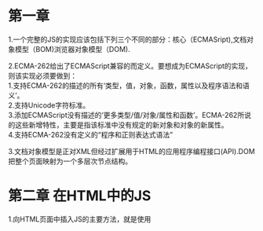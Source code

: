
# 第一章
1.一个完整的JS的实现应该包括下列三个不同的部分：核心（ECMASript),文档对象模型（BOM)浏览器对象模型（DOM).

2.ECMA-262给出了ECMAScript兼容的而定义。要想成为ECMAScript的实现，则该实现必须要做到：<br />	1.支持ECMA-262的描述的所有‘类型，值，对象，函数，属性以及程序语法和语义’。<br />	2.支持Unicode字符标准。<br />	3.添加ECMAScript没有描述的‘更多类型/值/对象/属性和函数’。ECMA-262所说的这些新增特性，主要是指该标准中没有规定的新对象和对象的新属性。<br />	4.支持ECMA-262没有定义的“程序和正则表达式语法”

3.文档对象模型是正对XML但经过扩展用于HTML的应用程序编程接口(API).DOM把整个页面映射为一个多层次节点结构。<br />

# 第二章 在HTML中的JS
1.向HTML页面中插入JS的主要方法，就是使用<script>元素。

2.HTML4.01为 script 定义看下列6元素（在此仅类而出在用元素）：<br />	1.async 表示应该立即下载脚本，但不应妨碍页面中的其他操作。只对外部脚本文件有效。<br />	2.charst 表示通过src属性制定的代码的字符集。但现在浏览器大不凡都会忽略它，因此不常用。<br />	3.defer 表示脚本可以延迟到文档完全被解析和显示之后再执行。只对外部脚本有效。<br />	4.src 表示包含要执行的外部文件。<br />	5.type 表示编写代码使用的脚本语言的内容形式

3.而使用 script 元素的方式有两种：直接在页面嵌入JS中和包含外部JS文件。在使用嵌入时，秩序为 script 指定type属性。包含在 script 元素内部的JS代码将从上至下依次解释。在解释器对 script 元素内部所有代码求值完毕以前，页面的其余内容都不会被浏览器加载或显示.在使用嵌入式时，不要在代码中的任何地方出现 `/script`  字符串。

 在现代的web应用程序一般都不再将JS文件放在开头，而是放在 `</body>` 之后，这样可以在保证在解析包含JS代码之前，页面的内容将完全呈现在浏览器中。这样会加强用户体验。

4.异步脚本HTML5为 `<script>` 元素定义了async属性，可表示当前脚本不必等待其他脚本，也不必阻塞文档呈现。。这个属性与defer属性类似，都用于改变处理脚本的行为。与defer相似，async只适用于外部脚本文件，并告诉浏览器立即下载文件。与defer不同的是，标记为async的脚本并不保证按照指定他们的先后顺序执行。

5.XHTML 可扩展超文本标记语言。编写的规则比hrml要严格的多。

6.一般认为使用外部文件来包含JS代码要好。这样有可维护性，可缓存，适应未来。

7.文档模式：通过使用文档类型(doctype)切换实现的。最初的文档模式分为混杂模式和标准模式。<br />8.<noscript>:早期浏览器用于解决浏览器不支持js时使页面平稳退化。

 <br />

# 第三章 基本


 1.ECMAScript中的一切（变量，函数名和操作符）都区分大小写。

2.所谓标识符，就是指变量,函数，属性的名字或者函数的参数。标识符的规则：1.第一个字符必须是一个字母,下划线（-），美元符号。其他的则可以是字母下划线，美元符号或数字。

3.按照惯例，ECMAScript标识符采用驼峰大小写格式。列如：firstSecond,myCar.

4.ECMAScript使用C风格的注释，包括单行和多行注释。

5.ES5引入了严格模式的概念。在严格模式下，ES3的一些不确定的行为得到处理，且对不安全的操作也会抛出错误。在启用严格模式时，可以在顶部添加如下代码“use strict”.他是一个编译只是，用于高速支持的JS引擎切换到严格模式。

6.记住，ECMAScript中的语句以一个分号结尾。且代码块要用{}。

7.ECMA-262描述了一组具有与特定用途的关键字，这些关键字课用于表示控制语句的开始或结束，或者用于执行特定操作等。标识符也不能是关键字。保留字也不能是标识符。

8.ECMAScript的变量的松散类型的，可以用来保存任何类型的数据。

9.ECMAScript哟有五种简单数据类型：Undefined,Null,Boolean,Number,String.还有一种复杂数据类型Object.

10.typeof是可以检测给定变量的数据类型的操作符。

11.包含undefined值的变量与尚未定义的变量不一样。一个会返回Undefined，一个则会返回产生错误。

12.从逻辑角度来看，Null值表示一个空对象指针。因此在使用typeof操作符检测Null时会返回object。只要已在保存对象的变量还没有真正保存对象，就应该明确地让该变量保存null值，这样不仅可以体现null作为控队想指针的惯例，二千有助于进一步区分null和undefined.

13.字符串是不可改变的。要改变某个变量保存的字符串，首先要销毁原来的字符串，然后再用另一个包含新值的字符串填充该变量。

14.对象在ES中其实就是一组数据和功能的集合。对象可以通过执行new操作符后跟要创建的对象类型的名称来创建。

15.ECMA-262描述了一组用于操作数据值的操作符，包括算数操作符，位操作符，关系操作符和相等操作符。

16.只能操作一个值的操作符叫做一元操作符。

17.位操作符用于在最基本的二赠次上，即按内存中表示数值的位来操作数值。但不饿能操作64位，得将64转为32在进行操作再转化为64。

18.函数中，除了return语句之外，没有任何生命表示函数会返回一个值。函数在执行完return语句之后停止并立即退出。

19.ES函数并不介意传递进来多少个参数，也不在乎参数的数据类型。因为ES中的参数在内部是一个数组来表示的。函数接受的始终都是这个数组，而不会关心数组中包含哪些参数。实际上，在函数体呢可以通过arguments对象来访问这个参数数组，从而获取传递给函数的每一个参数。用法与数组相似。

20.ES不能像传统意义上那样实现重载。因为ES函数没有签名，其参数是由包含零或多个值的数组来表示的。


# 第四章 变量，作用域和内存问题


 1.ES变量可能包含两种不同数据类型的值：基本类型值和引用类型值。基本类型值指的是简单的数据段，而引用类型值指那些可能由多个值构成的对象。

2.JS不允许直接访问内存中的位置，也就是说不能直接操作对象的内存空间。

3.当从一个变量向另一个变量复制应用类型的值时，同时也会将存储在变量对象中的值复制一份放在为新变量分配的空间中。不同的是，这个值的副本实际上一个指针，而这个指针指向存储在堆中的一个对象。因此，两个变量实际上将应用同一个对象。

4.在检测引用类型的值时，这个操作符的用处不大。而instanceof操作符则可以检测是什么类型的对象。

5.执行环境规定了变量或函数有权访问的洽谈数据，决定了他们各自的行为。每一个与之关联的变量环境都有一个与之关联的变量对象。执行环境有全局执行环境和函数执行环境之分。

6.在web浏览器中，全局执行环境都被认为是window对象，因此所有的全局变量和函数都是作为window对象的属性和方法

7.当代码在一个环境中执行时，会创建变量对象的一个作用链。作用链的用途，是保证对执行环境有权访问的所有变量和函数的有序访问。作用域链的前端，始终都是当前执行代码所在环境的变量对象。全局执行环境的变量对象始终都是作用域链的最后一个对象。每次进入一个新的执行环境，都会创建一个用于搜索变量和函数的作用域链。

8.在编写JS时，不用关心内存使用问题，所需内存的分配以及无用的回收完全实现了自动管理。

9.JS中最长用的垃圾收集方式是标记清除，另一个就是引用计数（现在不再使用，但IE中访问非原生JS还是会导致问题）。且为了优化内存，一旦数据不在有用，最好通过将其值设置为Null来释放其引用。这种做法叫做接触引用。

 <br />

# 第五章 引用类型


 1.引用类型的值（对象）是引用类型的一个实例。在ES中，引用类型是一种数据结构，用于将数据和功能组织在一起。它们也常被称为类，但这并不妥当。因为ES在技术层面上是一门面对对象的语言，但它并不具备传统的面向对象的语言所支持的了和接口等基本结构，引用类型有时候也被称为对象定义，因为他们描述的是一类对象所具有的属性和方法。

2.创建object实例的方式有两种，第一种是使用new操作符后跟object构造函数。另一种方式是使用对象字面两表示法。

3.ES数组除了与其他编程语言一样都是数据的有序列表外，不同的是，ES数组的而每一项都可以保存任何类型的数据。

4.创建数组的基本方式有两种。

1. 一种是Array构造函数。
2. 另一种则是使用数组字面量表示法。与对象的构建方法相同的是，在使用数组字面量表示法时，也不会调用Array构造函数。

<br />5.instanceof操作符能解决某个对象是不是数组的问题，但如果一个网页存在多个框架，则会存在多个全局执行环境，就会有多个Array构造函数，如果一个数组从一个框架传向另一个框架，那么传入的数组与在第二个框架中原生创建的数组便具有了不同的构造函数。而ES5新增了Array.isArray()方法。这个方法可以无视在那个全局环境创建的，而得出是不是数组。

6.调用数组的tostring()会返回有数组中每个值的字符串形式拼接而成的一个以逗号分隔的字符串。

7.在调用toLocaleString()方法时，他会创建一个数组值的一逗号分隔的字符串。

8.ES数组也提供了push()和pop()方法，以便实现类似于栈的行为(后进先出)。push()方法可以接受任意数量的参数，把他们添加到数组的末尾，并返回修改后数组的长度。而pop()方法，则会从数组末尾一处最后一项，减少数组的length值，然后返回移除的项。

9.数组还有shift（）方法，它能够移除数组中的第一个项并返回该项。同时数组长度减1。

10.数组中已经存在两个可以直接用来重排序的方法：reverse()和sort()。其中reverse()方法会对方砖数组项的顺序。而sort()则默认按升序排列数组项，但sort()也会可以接受一个比较函数作为参数，以便我们指定那个值位于那个值得后面。

11.数组的concat方法可以基于当前数组中的所有项创建一个新数组。slice()则能够用基于当前数组的一过多个项创建一个新数组。

12.数组中的solice方法时最强大的数组方法。可以删除，插入，替换。其主要用途是想数组的中部插入项。

16.ES5为数组是咧添加了两个位置方法：indexOf()和lastIndexOf().这两个方法都接收两个参数：要查找的项和表示查找起点位置的索引。只不过前者在数组的开头找，后者在数组的末尾找。

17.ES5为数组定义了5个迭代方法。每个方法都接受两个参数:要在每一项上运行的函数与和（可选的）运行该函数的作用域对象——影响this的值。传入这些方法的函数会接收三个参数：数组项的值，该项在数组中的位置和数组对象本身。这五个迭代方法分别是：

- every()
- filter()
- foeEach()
- map()
- some()

<br />18.ES5海新增了两个缩小数组的方法：

- reduce()
- reduceRight().

这两个方法都会迭代数组的所有项，然后构建一个最终返回的值。两个方法都接受两个参数：一个在每一项上调用的函数和（可选）作为缩小基础的初始值。传给reduce()和reduceRight()的函数接受4个参数：前一个值，当前值，项的索引和数组对象。两个方法作用相同，但方向相反。

19.ES通过RegExp类型支持正则表达式。正则表达式的匹配模式支持下列3个标志：

- g:表示全局模式，即模式将被应用于所有的字符串。而非在发现第一个匹配项立即停止。
- i：表示不区分大小写模式，即在确定匹配项时忽略模式与字符串的大小写；
- m:表示多行模式，即在到达一行文本末尾是还会继续查找下一行中是佛存在与模式匹配的项。

一个正则表达式就是一个模式和上述三个表示的组合体。不同的组合则会产生不同的结果。<br />20.RegRxp的每个是咧都会具有以下属性，通过这些属性可以取得有关模式的各种信息。

- global:布尔值，表示是否设置了g标志。
- ignoreCase:布尔值，表示是否设置了i标志。
- lastIndex:整数，表示开始搜索下一个匹配项的字符位置，从0算起。
- multiline：布尔值，表示是否设置m标志。
- source：正则表达式的字符串表示。按照字面量形式传入构造函数中的字符串模式返回。

<br />21.RegExp对象的主要方法是exec()，该方法是专门为捕获组而设计的。

22.由于函数是对象，英雌函数名实际上也是一个指向函数对象的指正，不会与某个函数绑定。又因为ES中的函数名本省是对象，所以函数也可以作为值来使用。

23.在函数内部，有两个特殊的对象：arguements和this。arguements是一个类数组对象，包含着传入函数中的所有参数。该对象还有一个叫call的属性，是一个指针，可以返回正在执行的Functon对象。指向拥有argument对象的函数。this引用的是函数据以执行的环境对象。

24.ES中函数是对象，因此函数也有属性和方法。每个函数都包括两个属性：length和prototype.其中length属性表示函数希望接受的命名参数的个数。而在ES核心所定义的全部属性中，prototype最耐人寻味了。对于ES中的引用类型而言，prototype是保存他们所有实例方法的真正所在。且该属性不能被枚举。

25.ECMA-262定义了两个单体内置对象Global和Math.

26.Global是全局对象。包含了URI编码方法和eval()方法。eval()是ES语言最强大的一个方法。只接受一个参数，即要执行的字符串。可以欺骗作用域，但会严重影响性能，因此不推荐使用。<br />

# 第六章 面对对象的程序设计
1.ECAM-262把对象定义为：无序属性的集合，其属性可以包含基本值.对象或者函数。对象的每个属性或方法都有一个名字，而每个名字都映射到一个值。

2.数据属性包含一个数据值的位置。在这个位置可以读取和写入值。数据属性有4个描述其行为特性。

-  configurable:表示能否通过delete删除属性从而重新定义属性，能佛修改属性的特性，或者把属性修改为访问器属性。其默认值是ture。
-  enumerable：表示能否通过for-in循环返回属性。默认为ture。
-  writable：表示能否修改属性的值。默认为ture.
-  value:包含这个属性的数据值。读取属性值的时候，从这个位置读；写入属性值的时候，把属性值保存在这个位置。这个特性的默认值为undefined.

<br />3.访问器属性不包含数据值；他们包含一对儿getter和setter函数。访问器属性有如下四个特性：

- 	configurable：表示能否通过delete删除属性从而重新定义属性，能否修改属性的特性，或者能否把属性修改为数据属性。对于直接在对象上定义的属性，这个特性的默认值为ture。
- 	emumerable：表示能否通过for-in循环返回属性。对于直接在对象上定义的属性，这个特性的默认值为ture。
- 	get:在读取属性是调用的函数。默认值为undefined
- 	set:在写入属性是调用的函数。默认值为undefined.

	访问属性不能直接定义，必须使用object.defineProperty()来定义。

4.ES5定义了一个object.defineProperties()方法。可以为对象定义多个属性。

5.ES5的object.getOwnPropertyDescriptor（）方法。可以取得给定属性的描述符。<br />这个方法接受两个参数：属性所在的对象和要读取器描述符的属性名称。

6.虽然object构造函数或对象字面量都可以创建单个对象，但这些方式有个缺点：使用同一个接口创建对象，会产生大量的重复代码。为解决这个问题，人们开始使用工厂模式的一种变体。

7.工厂模式是软件工程领域一种广为人知的设计模式，这种模式抽象了创建对象的过程。（注：其主要思路就是先创建一个函数，带有几个需要创建对象及其属性，然后返回这个对象。并在函数外部运行该函数并对其赋值。这样便可以通过函数创建多个对象。）

8.创建自定义的构造函数意味着将来可以将他的是咧标识为一种特定的类型。而构造函数与其他函数的唯一区别，就在于调用他们的方式不同。而构造函数的主要问题，就是每个方法都要在每个实例上面重新创建一遍。

9.我们创建的每个函数都有一个prototype（原型）属性，这个属性是一个指针，指向一个对象，而这个对象的用途是包含可以由特定类型的所有实例共享的属性和方法。

10.只要创建一个新函数，就会根据一组特定的规则为该函数穿件一个prototype属性，这个属性指向函数的原型对象。在默认情况下，所有原型对象都会自动获得一个constructor（构造函数）属性，这个属性包含一个指向prototype属性所在函数的指针。

11.有两种方式使用in操作符：单独使用和for-in循环中使用。在单独使用时，in操作符会在同过对象能够访问给定属性是返回true。

12.由于在原型其中查找值的过程是一次搜索，因此我们对原型对象所做的任何修改都能立即从实例上映射出来——及时是先创建看实例后修改原型也照样如此。

13.所有原生的引用类型都是采用原型模式创建的.

14.原型模式省略了为构造函数传递初始化参数这一环节，结果所有实例在默认情况下都将取得相同的属性值。

15.创建自定义类型的最常见方式，就是组合使用构造函数模式与原型模式。构造函数模式用于定义实例属性，而原型模式用于定义方法和共享的属性。

16.寄生构造函数模式的基本思想是创建一个函数，该函数的作用仅仅是封装创建对象的代码，然后再返回新创建的对象。对于它来说，返回的对象与构造函数或者与构造函数的原型属性之间没有关系。

17.稳妥构造函数模式，指的是没有公共属性，而且其方法也不会引用this的对象。这种方法适于在一些安全的环境中，或者防止数据被其他应用程序改动时使用。与寄生构造函数有两点不同：一是新创建对象的实例方法不引用this，二是不使用new操作符调用构造函数。

18.对于继承而言，ES只支持实现继承，即继承实际的方法。

19.原型链的基本思想是利用原型让一个应用类型继承另一个引用类型的属性和方法。

20.在解决原型中包含应用类型值所带来问题的过程中，人们开始使用一种叫做借用构造函数的技术。这种基本思想是在子类型构造函数的内部调用超类型构造函数。

21.相对于原型链而言，借用构造函数有一个很大的优势，即可以在子类型构造函数中向超累型构造函数传递参数。但借用构造函数中函数的复用也就无从谈起了。

22.组合继承，指的是将原型链和借用构造函数的技术组合到一块。思路是使用原型链实现对原型属性和方法的继承，而通过借用构造函数来实现对实例函数的继承。

23.寄生式继承，与原型式继承非常类似，也是基于某个对象或某些信息创建一个对象，然后增强对象，最后返回对象。为了解决组合继承模式由于多次调用超类型构造函数而导致的抵消了文体，可以将这个模式与组合继承一起使用。

24寄生组合式继承，即寄生式和组合继承的优点与一身。即通过借用构造函数来调用超类型的构造函数，通过原型链的混成形式来继承方法。本质上，就是使用寄生式继承来继承超类型的原型，然后再将结果指定给子类型的原型。


# 第七章 函数表达式
1.闭包是指有权访问另一个函数作用域中的变量的函数。

2.当某个函数第一次被调用时，汇创建一个指向环境及相应的作用域链，并把作用域链赋值给一个特殊的内部属性。然后，使用this,grguements和其他命名参数的值来初始化函数的活动对象。但在作用域链中，外部函数的活动对于对象始终处于第二位。外部函数的外部函数处于第三位。直至作用域链的重点的全局执行环境。

3.作用域链的配置机制引出了一个值得注意的副作用，即闭包只能取得包含函数中任何变量的最后一个值。

4.this对象是在运行时基于函数的执行环境绑定的：在全局函数中，this等于window，而当函数被作为某个对象的方法调用时。this等于那个对象。

5.由于JS中没有会计作用域，所以意味着在块语句中定义的变量，实际上是在包含函数中而非语句中创建的。

6.所有对象属性都是共有的。任何在函数中定义的变量，都可以认为是私有变量，因为不能在函数的外部访问这些变量。私有变量包括函数的参数,局部变量和函数内部定义的其他函数。

7.我们把有权访问私有变量和私有函数的公有方法称为特权方法。有两种在对象上创建特权方法的方式。

1. 一种是在构造函数中定义特权方法。这个模式在构造函数内部定义了私有变量和函数。然后，又继续创建了能够访问这些私有成员的特权方法。能够在构造函数中定义特权方法，是因为特权方法作为闭包有权访问访问在构造函数中定义的所有变量和函数。
2. 通过在私有作用域中定义私有变量或函数，同样也可以创建特权方法。这个模式创建了一个私有作用域，并在其中封装了一个构造函数及相应的方法。在私有作用域中，首先定义了私有变量和私有函数，然后又定义了构造函数及其共有方法。共有方法是在原型上定义的，这一点体现了典型的原型模式。

<br />10.模块模式则是为单列创建私有变量和特权方法。所谓单例制度就是只有一个实例的对象。

11.JS中的函数表达式和闭包都是及其有用的特性，利用它们可以实现很多功能。不过因为创建闭包必须维护函数內部的私有作用域，所以过度使用他们可能会占用大量内存。

 

 <br />

# 第八章 BOM
0.W3C为了使BOM更标准化，将其纳入了HTML5的规范中。

1.BOM的核心对象是window，它表示浏览器的一盒实例。在浏览器中，window对象有双重角色，即是通过JS访问浏览器窗口的一个借口，又是ES规定的Global对象

2.网页中的任意对象，变量和函数。都以window作为Global对象，因此有权访问内置的方法。

3.所有在去全局作用域声明的变量，函数，都会变成window对象的属性和方法。

4.全局变量不能通过delete操作符删除，而直接在window对象上定义的属性可以。

5.尝试访问未申明的变量会抛出错误。而通过查询window对象，则可以知道某一个未申明的变量是否存在。

6.除非最高层窗口是通过window.open打开灯，否则其它window对象的name属性不会包含任何值

7.location提供了当前窗口中加载的文档有关的信息，还提供了一些导航信息。

8.location不仅保存着当前文档信息，还表示现在他将URL解析为独立的皮阿奴单，让人们可以通过不同的属性访问这些片段。

9.使用location对象可以通过编程方式来访问浏览器的导航系统。设置相应的属性，可以逐段或整体性的修改浏览器。

10.改变浏览器位置最常用的方法是设置location.href属性，但若不想用户有回退的功能，可以使用replace（）。这方法值接受1个参数，不会在浏览器的历史记录中生成新纪录。

11.navigator对象提供了与浏览器有关的信息，至于会是哪些信息取决于浏览器。

12.还有screen：保存这与客户端显示器有关的信息，这些信息一般只用于站点分析。

13.history则为访问浏览器的历史记录开了小缝，可以访问浏览器历史记录的数量也可向后或向前导航到任意页面。


# 第十章 DOM
1.DOM可以将任何HTML或XML文档描绘成一个有多层节点构成的结构。而节点也有不同的类型，每个节点也拥有各自的特点和方法

2.想要了解节点的具体信息是，可以使用nodeName和nodeValue两个属性

3.在文档中的节点与节点之间存在各种关系，且每个节点都有一个childNodes属性，其中保存着一个NodeList对象。NodeList是一个类数组对象，英语保存一组有序的节点，可以通过为止来访问这些节点。而要注意的是虽然 NodeList 可以通过方括号访问NodeList的值，而且也有length属性，但它并不是Array的实例（这与arguement一样）他实际上是基于DOM结构动态执行查询的结果，因此DOM结构的变化能自动反映在NodeList对象中。而对于NodeList则可以通过方括号，也可以使用item()

4.操作特性的方法有三个：

- getAttribute() 取得自定义特性的值
- setAttribute() 可以接受两个参数，要设置的特性名和值，若是该值存在，则指定的值会替换本来存在的值
- removeAttribute() 用于彻底删除元素的特性



5.调用removeNamedItem() 方法与在元素上调用remobeAttribute()方法的想过相同。直接删除给给定名称的特性，但removeNamedItem()返回表示被删除的Attr()节点

6.NodeList和NamedNodeMap和HTMLCollection三者是彻底理解DOM的关键。因为三者都是动态的。每当文档结构发生变化时，他们都会得到更新，保存着最新，最准确的信息。

